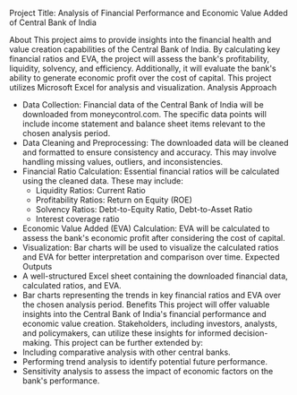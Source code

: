 Project Title: Analysis of Financial Performance and Economic Value Added of Central Bank of India

About
This project aims to provide insights into the financial health and value creation capabilities of the Central Bank of India. By calculating key financial ratios and EVA, the project will assess the bank's profitability, liquidity, solvency, and efficiency. Additionally, it will evaluate the bank's ability to generate economic profit over the cost of capital.
This project utilizes Microsoft Excel for analysis and visualization.
Analysis Approach
 * Data Collection: Financial data of the Central Bank of India will be downloaded from moneycontrol.com. The specific data points will include income statement and balance sheet items relevant to the chosen analysis period.
 * Data Cleaning and Preprocessing: The downloaded data will be cleaned and formatted to ensure consistency and accuracy. This may involve handling missing values, outliers, and inconsistencies.
 * Financial Ratio Calculation: Essential financial ratios will be calculated using the cleaned data. These may include:
   * Liquidity Ratios: Current Ratio
   * Profitability Ratios: Return on Equity (ROE)
   * Solvency Ratios: Debt-to-Equity Ratio, Debt-to-Asset Ratio
   * Interest coverage ratio 
 * Economic Value Added (EVA) Calculation: EVA will be calculated to assess the bank's economic profit after considering the cost of capital.
 * Visualization: Bar charts will be used to visualize the calculated ratios and EVA for better interpretation and comparison over time.
Expected Outputs
 * A well-structured Excel sheet containing the downloaded financial data, calculated ratios, and EVA.
 * Bar charts representing the trends in key financial ratios and EVA over the chosen analysis period.
Benefits
This project will offer valuable insights into the Central Bank of India's financial performance and economic value creation. Stakeholders, including investors, analysts, and policymakers, can utilize these insights for informed decision-making.
This project can be further extended by:
 * Including comparative analysis with other central banks.
 * Performing trend analysis to identify potential future performance.
 * Sensitivity analysis to assess the impact of economic factors on the bank's performance.

